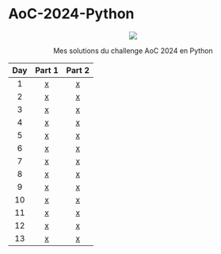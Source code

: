 # AoC-2024-Python

<div align="center">

![](https://geps.dev/progress/48)

<p> Mes solutions du challenge AoC 2024 en Python </p>

| Day | Part 1 | Part 2 |
|:--------:|:--------:|:--------:|
| 1  | [x](solutions/d1p1.py) | [x](solutions/d1p2.py) |
| 2  | [x](solutions/d2p1.py) | [x](solutions/d2p2.py) |
| 3  | [x](solutions/d3p1.py) | [x](solutions/d3p2.py) |
| 4  | [x](solutions/d4p1.py) | [x](solutions/d4p2.py) |
| 5  | [x](solutions/d5p1.py) | [x](solutions/d5p2.py) |
| 6  | [x](solutions/d6p1.py) | [x](solutions/d6p2.py) |
| 7  | [x](solutions/d7p1.py) | [x](solutions/d7p2.py) |
| 8  | [x](solutions/d8p1.py) | [x](solutions/d8p2.py) |
| 9  | [x](solutions/d9p1.py) | [x](solutions/d9p2.py) |
| 10  | [x](solutions/d10p1.py) | [x](solutions/d10p2.py) |
| 11  | [x](solutions/d11p1.py) | [x](solutions/d11p2.py) |
| 12  | [x](solutions/d12p1.py) | [x](solutions/d12p2.py) | 
| 13  | [x](solutions/d13p1.py) | [x](solutions/d13p2.py) |


</div>
